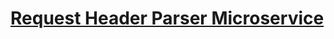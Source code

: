 # [Request Header Parser Microservice](https://Request-Header-Parser-Microservice.amanbhargava32.repl.co)
